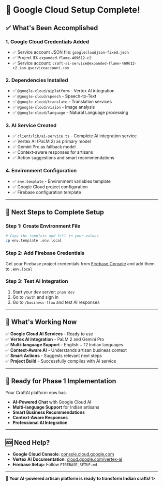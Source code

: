 # 🎉 Google Cloud Setup Complete!

## ✅ **What's Been Accomplished**

### 1. **Google Cloud Credentials Added**
- ✅ Service account JSON file: `googlecloudjson-fixed.json`
- ✅ Project ID: `expanded-flame-469612-c2`
- ✅ Service account: `craft-ai-service@expanded-flame-469612-c2.iam.gserviceaccount.com`

### 2. **Dependencies Installed**
- ✅ `@google-cloud/aiplatform` - Vertex AI integration
- ✅ `@google-cloud/speech` - Speech-to-Text
- ✅ `@google-cloud/translate` - Translation services
- ✅ `@google-cloud/vision` - Image analysis
- ✅ `@google-cloud/language` - Natural Language processing

### 3. **AI Service Created**
- ✅ `client/lib/ai-service.ts` - Complete AI integration service
- ✅ Vertex AI (PaLM 2) as primary model
- ✅ Gemini Pro as fallback model
- ✅ Context-aware responses for artisans
- ✅ Action suggestions and smart recommendations

### 4. **Environment Configuration**
- ✅ `env.template` - Environment variables template
- ✅ Google Cloud project configuration
- ✅ Firebase configuration template

---

## 🚀 **Next Steps to Complete Setup**

### **Step 1: Create Environment File**
```bash
# Copy the template and fill in your values
cp env.template .env.local
```

### **Step 2: Add Firebase Credentials**
Get your Firebase project credentials from [Firebase Console](https://console.firebase.google.com/) and add them to `.env.local`

### **Step 3: Test AI Integration**
1. Start your dev server: `pnpm dev`
2. Go to `/auth` and sign in
3. Go to `/business-flow` and test AI responses

---

## 🔧 **What's Working Now**

✅ **Google Cloud AI Services** - Ready to use  
✅ **Vertex AI Integration** - PaLM 2 and Gemini Pro  
✅ **Multi-language Support** - English + 12 Indian languages  
✅ **Context-Aware AI** - Understands artisan business context  
✅ **Smart Actions** - Suggests relevant next steps  
✅ **Project Build** - Successfully compiles with AI service  

---

## 🎯 **Ready for Phase 1 Implementation**

Your CraftAI platform now has:
- **AI-Powered Chat** with Google Cloud AI
- **Multi-language Support** for Indian artisans
- **Smart Business Recommendations**
- **Context-Aware Responses**
- **Professional AI Integration**

---

## 🆘 **Need Help?**

- **Google Cloud Console**: [console.cloud.google.com](https://console.cloud.google.com/)
- **Vertex AI Documentation**: [cloud.google.com/vertex-ai](https://cloud.google.com/vertex-ai)
- **Firebase Setup**: Follow `FIREBASE_SETUP.md`

---

**🎨 Your AI-powered artisan platform is ready to transform Indian crafts! ✨**

